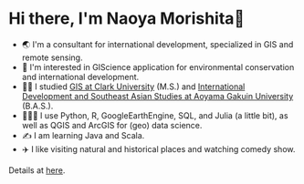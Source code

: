# Hi there, I'm Naoya Morishita👋
- 🌏 I'm a consultant for international development, specialized in GIS and remote sensing.
- 🐘 I'm interested in GIScience application for environmental conservation and international development.
- 👨‍🎓 I studied [GIS at Clark University](https://www.clarku.edu/programs/masters/geographic-information-science-ms/) (M.S.) and [International Development and Southeast Asian Studies at Aoyama Gakuin University](https://www.aoyama.ac.jp/en/academic/undergraduate/gsc/) (B.A.S.).
- 🧑🏻‍💻 I use Python, R, GoogleEarthEngine, SQL, and Julia (a little bit), as well as QGIS and ArcGIS for (geo) data science.
- ✍️ I am learning Java and Scala.
- ✈️ I like visiting natural and historical places and watching comedy show.

Details at [here](https://github.com/naoyamorishita/naoyamorishita/blob/main/details.md).
